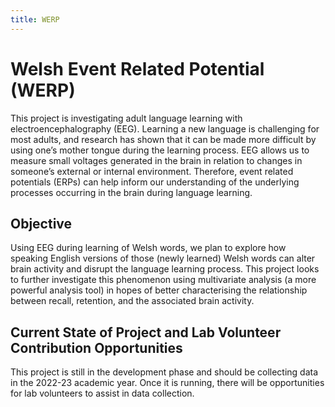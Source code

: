 ```yaml
---
title: WERP
---
```


# Welsh Event Related Potential (WERP)

This project is investigating adult language learning with electroencephalography (EEG). Learning a new language is challenging for most adults, and research has shown that it can be made more difficult by using one’s mother tongue during the learning process. EEG allows us to measure small voltages generated in the brain in relation to changes in someone’s external or internal environment. Therefore, event related potentials (ERPs) can help inform our understanding of the underlying processes occurring in the brain during language learning. 

## Objective

Using EEG during learning of Welsh words, we plan to explore how speaking English versions of those (newly learned) Welsh words can alter brain activity and disrupt the language learning process. This project looks to further investigate this phenomenon using multivariate analysis (a more powerful analysis tool) in hopes of better characterising the relationship between recall, retention, and the associated brain activity. 

## Current State of Project and Lab Volunteer Contribution Opportunities

This project is still in the development phase and should be collecting data in the 2022-23 academic year. Once it is running, there will be opportunities for lab volunteers to assist in data collection.

